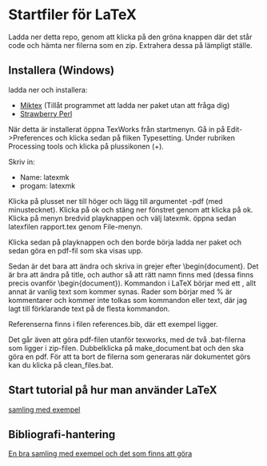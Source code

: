 # Startfiler för LaTeX

Ladda ner detta repo, genom att klicka på den gröna knappen där det står code
och hämta ner filerna som en zip. Extrahera dessa på lämpligt ställe.

## Installera (Windows)

ladda ner och installera:

* [Miktex](https://miktex.org/download) (Tillåt programmet att ladda ner paket utan att fråga dig)
* [Strawberry Perl](http://strawberryperl.com/)

När detta är installerat öppna TexWorks från startmenyn. Gå in på
Edit->Preferences och klicka sedan på fliken Typesetting. Under rubriken
Processing tools och klicka på plussikonen (+).

Skriv in:
- Name: latexmk
- progam: latexmk

Klicka på plusset ner till höger och lägg till argumentet -pdf (med
minustecknet). Klicka på ok och stäng ner fönstret genom att klicka på ok.
Klicka på menyn bredvid playknappen och välj latexmk. öppna sedan latexfilen
rapport.tex genom File-menyn.

Klicka sedan på playknappen och den borde börja
ladda ner paket och sedan göra en pdf-fil som ska visas upp.

Sedan är det bara att ändra och skriva in grejer efter \begin{document}. Det är
bra att ändra på title, och author så att rätt namn finns med (dessa finns
precis ovanför \begin{document}). Kommandon i LaTeX börjar med ett \, allt annat
är vanlig text som kommer synas. Rader som börjar med % är kommentarer och
kommer inte tolkas som kommandon eller text, där jag lagt till förklarande
text på de flesta kommandon.

Referenserna finns i filen references.bib, där ett exempel ligger.

Det går även att göra pdf-filen utanför texworks, med de två .bat-filerna som
ligger i zip-filen. Dubbelklicka på make_document.bat och den ska göra en pdf.
För att ta bort de filerna som generaras när dokumentet görs kan du klicka på
clean_files.bat.

## Start tutorial på hur man använder LaTeX

[samling med exempel](https://www.latex-tutorial.com/tutorials/)

## Bibliografi-hantering

[En bra samling med exempel och det som finns att göra](https://www.overleaf.com/learn/latex/bibliography_management_with_biblatex)
